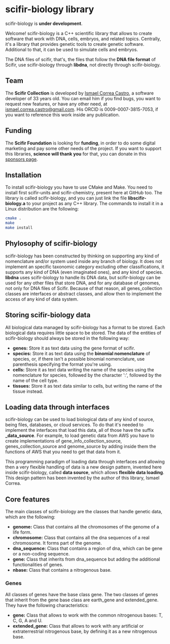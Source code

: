 # scifir-biology library

scifir-biology is **under development**.

Welcome! scifir-biology is a C++ scientific library that allows to create software that work with DNA, cells, embryos, and related topics. Centrally, it's a library that provides genetic tools to create genetic software. Additional to that, it can be used to simulate cells and embryos.

The DNA files of scifir, that's, the files that follow the **DNA file format** of Scifir, use scifir-biology through **libdna**, not directly through scifir-biology.

## Team

The **Scifir Collection** is developed by [Ismael Correa Castro](https://iarfen.github.io), a software developer of 33 years old. You can email him if you find bugs, you want to request new features, or have any other need, at ismael.correa.castro@gmail.com. His ORCID is 0009-0007-3815-7053, if you want to reference this work inside any publication.

## Funding

The **Scifir Foundation** is looking for **funding**, in order to do some digital marketing and pay some other needs of the project. If you want to support this libraries, **science will thank you** for that, you can donate in this [sponsors page](https://github.com/sponsors/iarfen).

## Installation

To install scifir-biology you have to use CMake and Make. You need to install first scifir-units and scifir-chemistry, present here at GitHub too. The library is called scifir-biology, and you can just link the file **libscifir-biology.a** to your project as any C++ library. The commands to install it in a Linux distribution are the following:

```sh
cmake .
make
make install
```

## Phylosophy of scifir-biology

scifir-biology has been constructed by thinking on supporting any kind of nomenclature and/or system used inside any branch of biology. It does not implement an specific taxonomic category excluding other classifications, it supports any kind of DNA (even imaginated ones), and any kind of species. **libdna** uses scifir-biology to handle its DNA data, but scifir-biology can be used for any other files that store DNA, and for any database of genomes, not only for DNA files of Scifir. Because of that reason, all genes_collection classes are interfaces or abstract classes, and allow then to implement the access of any kind of data system.

## Storing scifir-biology data

All biological data managed by scifir-biology has a format to be stored. Each biological data requires little space to be stored. The data of the entities of scifir-biology should always be stored in the following way:

- **genes:** Store it as text data using the gene format of scifir.
- **species:** Store it as text data using the **binomial nomenclature** of species, or, if there isn't a possible binomial nomenclature, use parenthesis specifying the format you're using.
- **cells:** Store it as text data writing the name of the species using the nomenclature for species, followed by the character ':', followed by the name of the cell type.
- **tissues:** Store it as text data similar to cells, but writing the name of the tissue instead.

## Loading data through interfaces

scifir-biology can be used to load biological data of any kind of source, being files, databases, or cloud services. To do that it's needed to implement the interfaces that load this data, all of those have the suffix **_data_source**. For example, to load genetic data from AWS you have to create implementations of gene_info_collection_source, genes_collection_source and genome_source by adding inside them the functions of AWS that you need to get that data from it.

This programming paradigm of loading data through interfaces and allowing then a very flexible handling of data is a new design pattern, invented here inside scifir-biology, called **data source**, which allows **flexible data loading**. This design pattern has been invented by the author of this library, Ismael Correa.

## Core features

The main classes of scifir-biology are the classes that handle genetic data, which are the following:

- **genome:** Class that contains all the chromosomes of the genome of a life form.
- **chromosome:** Class that contains all the dna sequences of a real chromosome. It forms part of the genome.
- **dna_sequence:** Class that contains a region of dna, which can be gene or a non-coding sequence.
- **gene:** Class that inherits from dna_sequence but adding the additional functionalities of genes.
- **nbase:** Class that contains a nitrogenous base.

### Genes

All classes of genes have the base class gene. The two classes of genes that inherit from the gene base class are earth_gene and extended_gene. They have the following characteristics:

- **gene:** Class that allows to work with the common nitrogenous bases: T, C, G, A and U.
- **extended_gene:** Class that allows to work with any artificial or extraterrestrial nitrogenous base, by defining it as a new nitrogenous base.
